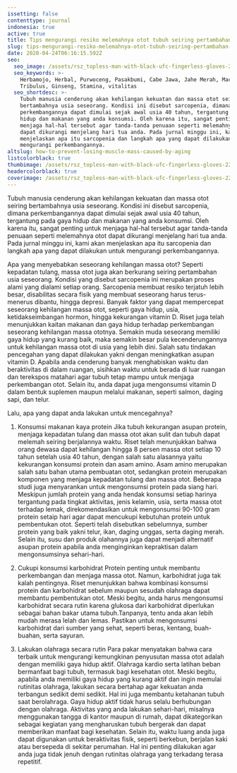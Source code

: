 ```yaml
---
issetting: false
contenttype: journal
indonesia: true
active: true
title: Tips mengurangi resiko melemahnya otot tubuh seiring pertambahan usia
slug: tips-mengurangi-resiko-melemahnya-otot-tubuh-seiring-pertambahan-usia
date: 2020-04-24T06:16:15.592Z
seo:
  seo_image: /assets/rsz_topless-man-with-black-ufc-fingerless-gloves-2204251.jpg
  seo_keywords: >-
    Herbamojo, Herbal, Purwoceng, Pasakbumi, Cabe Jawa, Jahe Merah, Maca,
    Tribulus, Ginseng, Stamina, vitalitas
  seo_shortdesc: >-
    Tubuh manusia cenderung akan kehilangan kekuatan dan massa otot seiring
    bertambahnya usia seseorang. Kondisi ini disebut sarcopenia, dimana
    perkembangannya dapat dimulai sejak awal usia 40 tahun, tergantung pada gaya
    hidup dan makanan yang anda konsumsi. Oleh karena itu, sangat penting untuk
    menjaga hal-hal tersebut agar tanda-tanda penuaan seperti melemahnya otot
    dapat dikurangi menjelang hari tua anda. Pada jurnal minggu ini, kami akan
    menjelaskan apa itu sarcopenia dan langkah apa yang dapat dilakukan untuk
    mengurangi perkembangannya.
altslug: how-to-prevent-losing-muscle-mass-caused-by-aging
listcolorblack: true
thumbimage: /assets/rsz_topless-man-with-black-ufc-fingerless-gloves-2204251.jpg
headercolorblack: true
coverimage: /assets/rsz_topless-man-with-black-ufc-fingerless-gloves-2204251.jpg
---
```

Tubuh manusia cenderung akan kehilangan kekuatan dan massa otot seiring bertambahnya usia seseorang. Kondisi ini disebut sarcopenia, dimana perkembangannya dapat dimulai sejak awal usia 40 tahun, tergantung pada gaya hidup dan makanan yang anda konsumsi. Oleh karena itu, sangat penting untuk menjaga hal-hal tersebut agar tanda-tanda penuaan seperti melemahnya otot dapat dikurangi menjelang hari tua anda. Pada jurnal minggu ini, kami akan menjelaskan apa itu sarcopenia dan langkah apa yang dapat dilakukan untuk mengurangi perkembangannya.

Apa yang menyebabkan seseorang kehilangan massa otot?
	Seperti kepadatan tulang, massa otot juga akan berkurang seiring pertambahan usia seseorang. Kondisi yang disebut sarcopenia ini merupakan proses alami yang dialami setiap orang. Sarcopenia membuat resiko terjatuh lebih besar, disabilitas secara fisik yang membuat seseorang harus terus-menerus dibantu, hingga depresi.
	Banyak faktor yang dapat mempercepat seseorang kehilangan massa otot, seperti gaya hidup, usia, ketidakseimbangan hormon, hingga kekurangan vitamin D. Riset juga telah menunjukkan kaitan makanan dan gaya hidup terhadap perkembangan seseorang kehilangan massa ototnya. Semakin muda seseorang memiliki gaya hidup yang kurang baik, maka semakin besar pula kecenderungannya untuk kehilangan massa otot di usia yang lebih dini. Salah satu tindakan pencegahan yang dapat dilakukan yakni dengan meningkatkan asupan vitamin D. Apabila anda cenderung banyak menghabiskan waktu dan beraktivitas di dalam ruangan, sisihkan waktu untuk berada di luar ruangan dan terekspos matahari agar tubuh tetap mampu untuk menjaga perkembangan otot. Selain itu, anda dapat juga mengonsumsi vitamin D dalam bentuk suplemen maupun melalui makanan, seperti salmon, daging sapi, dan telur.

Lalu, apa yang dapat anda lakukan untuk mencegahnya?
1. Konsumsi makanan kaya protein
	Jika tubuh kekurangan asupan protein, menjaga kepadatan tulang dan  massa otot akan sulit dan tubuh dapat melemah seiring berjalannya waktu. Riset telah menunjukkan bahwa orang dewasa dapat kehilangan hingga 8 persen massa otot setiap 10 tahun setelah usia 40 tahun, dengan salah satu alasannya yaitu kekurangan konsumsi protein dan asam amino. Asam amino merupakan salah satu bahan utama pembuatan otot, sedangkan protein merupakan komponen yang menjaga kepadatan tulang dan massa otot. Beberapa studi juga menyarankan untuk mengonsumsi protein pada siang hari.
	Meskipun jumlah protein yang anda hendak konsumsi setiap harinya tergantung pada tingkat aktivitas, jenis kelamin, usia, serta massa otot terhadap lemak, direkomendasikan untuk mengonsumsi 90-100 gram protein setaip hari agar dapat mencukupi kebutuhan protein untuk pembentukan otot. Seperti telah disebutkan sebelumnya, sumber protein yang baik yakni telur, ikan, daging unggas, serta daging merah. Selain itu, susu dan produk olahannya juga dapat menjadi alternatif asupan protein apabila anda menginginkan kepraktisan dalam mengonsumsinya sehari-hari.

2. Cukupi konsumsi karbohidrat
	Protein penting untuk membantu perkembangan dan menjaga massa otot. Namun, karbohidrat juga tak kalah pentingnya. Riset menunjukkan bahwa kombinasi konsumsi protein dan karbohidrat sebelum maupun sesudah olahraga dapat membantu pembentukan otot. Meski begitu, anda harus mengonsumsi karbohidrat secara rutin karena glukosa dari karbohidrat diperlukan sebagai bahan bakar utama tubuh.Tanpanya, tentu anda akan lebih mudah merasa lelah dan lemas. Pastikan untuk mengonsumsi karbohidrat dari sumber yang sehat, seperti beras, kentang, buah-buahan, serta sayuran.

3. Lakukan olahraga secara rutin
	Para pakar menyatakan bahwa cara terbaik untuk mengurangi kemungkinan penyusutan massa otot adalah dengan memiliki gaya hidup aktif. Olahraga kardio serta latihan beban bermanfaat bagi tubuh, termasuk bagi kesehatan otot. Meski begitu, apabila anda memiliki gaya hidup yang kurang aktif dan ingin memulai rutinitas olahraga, lakukan secara bertahap agar kekuatan anda terbangun sedikit demi sedikit. Hal ini juga membantu ketahanan tubuh saat berolahraga.
	Gaya hidup aktif tidak harus selalu berhubungan dengan olahraga. Aktivitas yang anda lakukan sehari-hari, misalnya menggunakan tangga di kantor maupun di rumah, dapat dikategorikan sebagai kegiatan yang mengharuskan tubuh bergerak dan dapat memberikan manfaat bagi kesehatan. Selain itu, waktu luang anda juga dapat digunakan untuk beraktivitas fisik, seperti berkebun, berjalan kaki atau bersepeda di sekitar perumahan. Hal ini penting dilakukan agar anda juga tidak jenuh dengan rutinitas olahraga yang terkadang terasa repetitif.

